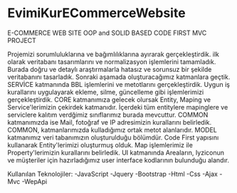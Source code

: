 # EvimiKurECommerceWebsite

E-COMMERCE WEB SITE OOP and SOLID BASED CODE FIRST MVC PROJECT


Projemizi sorumluluklarına ve bağımlılıklarına ayırarak gerçekleştirdik. ilk olarak veritabanı tasarımlarını ve normalizasyon işlemlerini tamamladık.
Burada doğru ve detaylı araştırmalarla hatasız ve sorunsuz bir şekilde veritabanını tasarladık.
Sonraki aşamada oluşturacağımız katmanlara geçtik. SERVİCE katmanında BBL işlemlerini ve metotlarını gerçekleştirdik.
Uygun iş kurallarını uygulayarak ekleme, silme, güncelleme gibi işlemlerimizi gerçekleştirdik.
CORE katmanımıza gelecek olursak Entity, Maping ve Service'lerimizin çekirdek katmanıdır. İçerdeki tüm entitylere mapinglere ve serviclere kalıtım verdğimiz sınıflarımız burada mevcuttur.
COMMON katmanımızda ise Mail, fotoğraf ve IP adresimizin kurallarını belirledik. COMMON, katmanlarımızda kulladığımız ortak metot alanlarıdır.
MODEL katmanımız veri tabanımızın oluşturulduğu bölümdür. Code First yapısını kullanarak Entity'lerimizi oluşturmuş olduk. Map işlemlerimiz ile Property'lerimizin kurallarını belirledik.
UI katmanında Areaların, Iyziconun ve müşteriler için hazırladığımız user interface kodlarının bulunduğu alandır.


Kullanılan Teknolojiler: 
-JavaScript 
-Jquery
-Bootstrap
-Html
-Css
-Ajax
-Mvc
-WepApi 



